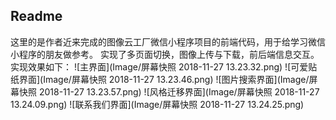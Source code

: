 ## Readme
这里的是作者近来完成的图像云工厂微信小程序项目的前端代码，用于给学习微信小程序的朋友做参考。
实现了多页面切换，图像上传与下载，前后端信息交互。
实现效果如下：
![主界面](Image/屏幕快照 2018-11-27 13.23.32.png)
![可爱贴纸界面](Image/屏幕快照 2018-11-27 13.23.46.png)
![图片搜索界面](Image/屏幕快照 2018-11-27 13.23.57.png)
![风格迁移界面](Image/屏幕快照 2018-11-27 13.24.09.png)
![联系我们界面](Image/屏幕快照 2018-11-27 13.24.25.png)
